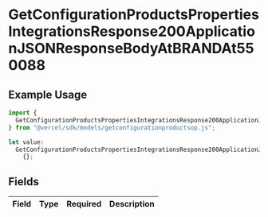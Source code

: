 # GetConfigurationProductsPropertiesIntegrationsResponse200ApplicationJSONResponseBodyAtBRANDAt550088

## Example Usage

```typescript
import {
  GetConfigurationProductsPropertiesIntegrationsResponse200ApplicationJSONResponseBodyAtBRANDAt550088,
} from "@vercel/sdk/models/getconfigurationproductsop.js";

let value:
  GetConfigurationProductsPropertiesIntegrationsResponse200ApplicationJSONResponseBodyAtBRANDAt550088 =
    {};
```

## Fields

| Field       | Type        | Required    | Description |
| ----------- | ----------- | ----------- | ----------- |